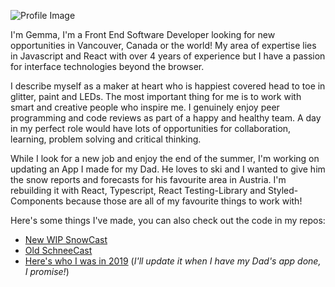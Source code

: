 <!--
**caggers/caggers** is a ✨ _special_ ✨ repository because its `README.md` (this file) appears on your GitHub profile.

Here are some ideas to get you started:

- 🔭 I’m currently working on ...
- 🌱 I’m currently learning ...
- 👯 I’m looking to collaborate on ...
- 🤔 I’m looking for help with ...
- 💬 Ask me about ...
- 📫 How to reach me: ...
- 😄 Pronouns: ...
- ⚡ Fun fact: ...
-->

![Profile Image](https://res.cloudinary.com/djztxjnrz/image/upload/v1599853389/title-img_vntyoq.png)

I'm Gemma, I'm a Front End Software Developer looking for new opportunities in Vancouver, Canada or the world! My area of expertise lies in Javascript and React with over 4 years of experience but I have a passion for interface technologies beyond the browser.

I describe myself as a maker at heart who is happiest covered head to toe in glitter, paint and LEDs. The most important thing for me is to work with smart and creative people who inspire me. I genuinely enjoy peer programming and code reviews as part of a happy and healthy team. A day in my perfect role would have lots of opportunities for collaboration, learning, problem solving and critical thinking.

While I look for a new job and enjoy the end of the summer, I'm working on updating an App I made for my Dad. He loves to ski and I wanted to give him the snow reports and forecasts for his favourite area in Austria. I'm rebuilding it with React, Typescript, React Testing-Library and Styled-Components because those are all of my favourite things to work with!

Here's some things I've made, you can also check out the code in my repos:
* [New WIP SnowCast](https://schneecast.netlify.app/)
* [Old SchneeCast](https://schneecast2018.netlify.app/)
* [Here's who I was in 2019](https://caggers2019.netlify.app/) (_I'll update it when I have my Dad's app done, I promise!_)
